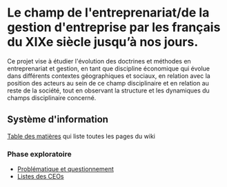 # Le champ de l'entreprenariat/de la gestion d'entreprise par les français du XIXe siècle jusqu’à nos jours.

Ce projet vise à étudier l'évolution des doctrines et méthodes en entreprenariat et gestion, en tant que discipline économique qui évolue dans différents contextes géographiques et sociaux, en relation avec la position des acteurs au sein de ce champ disciplinaire et en relation au reste de la société, tout en observant la structure et les dynamiques du champs disciplinaire concerné.


## Système d'information

[Table des matières]() qui liste toutes les pages du wiki


###  Phase exploratoire


* [Problématique et questionnement](Problematique-Questionnement.md) 
* [Listes des CEOs](Listes_ceos.md)
